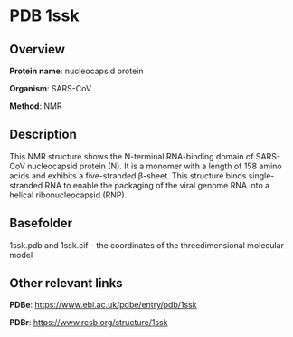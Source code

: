 # PDB 1ssk

## Overview

**Protein name**: nucleocapsid protein

**Organism**: SARS-CoV

**Method**: NMR

## Description

This NMR structure shows the N-terminal RNA-binding domain of SARS-CoV nucleocapsid protein (N). It is a monomer with a length of 158 amino acids and exhibits a five-stranded β-sheet. This structure binds single-stranded RNA to enable the packaging of the viral genome RNA into a helical ribonucleocapsid (RNP).

## Basefolder

1ssk.pdb and 1ssk.cif - the coordinates of the threedimensional molecular model



## Other relevant links 
**PDBe**:  https://www.ebi.ac.uk/pdbe/entry/pdb/1ssk
 
**PDBr**: https://www.rcsb.org/structure/1ssk 
